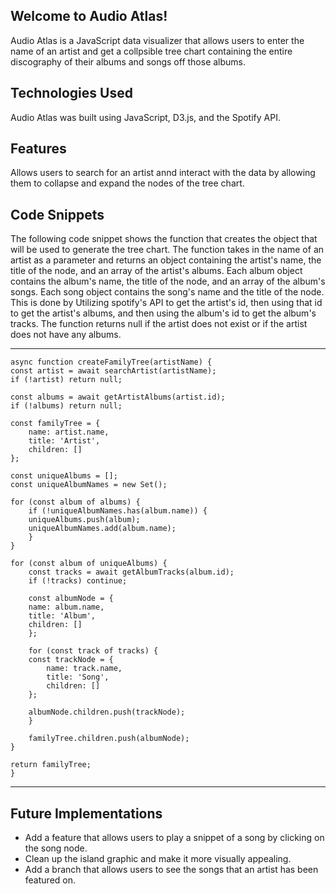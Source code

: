 
## Welcome to Audio Atlas!
Audio Atlas is a JavaScript data visualizer that allows users to enter the name of an artist and get a collpsible tree chart containing the entire discography of their albums and songs off those albums. 

## Technologies Used
Audio Atlas was built using JavaScript, D3.js, and the Spotify API.

## Features
Allows users to search for an artist annd interact with the data by allowing them to collapse and expand the nodes of the tree chart.

## Code Snippets

The following code snippet shows the function that creates the object that will be used to generate the tree chart. The function takes in the name of an artist as a parameter and returns an object containing the artist's name, the title of the node, and an array of the artist's albums. Each album object contains the album's name, the title of the node, and an array of the album's songs. Each song object contains the song's name and the title of the node.
This is done by Utilizing spotify's API to get the artist's id, then using that id to get the artist's albums, and then using the album's id to get the album's tracks. The function returns null if the artist does not exist or if the artist does not have any albums.


---
    async function createFamilyTree(artistName) {
    const artist = await searchArtist(artistName);
    if (!artist) return null;

    const albums = await getArtistAlbums(artist.id);
    if (!albums) return null;

    const familyTree = {
        name: artist.name,
        title: 'Artist',
        children: []
    };

    const uniqueAlbums = [];
    const uniqueAlbumNames = new Set();

    for (const album of albums) {
        if (!uniqueAlbumNames.has(album.name)) {
        uniqueAlbums.push(album);
        uniqueAlbumNames.add(album.name);
        }
    }

    for (const album of uniqueAlbums) {
        const tracks = await getAlbumTracks(album.id);
        if (!tracks) continue;

        const albumNode = {
        name: album.name,
        title: 'Album',
        children: []
        };

        for (const track of tracks) {
        const trackNode = {
            name: track.name,
            title: 'Song',
            children: []
        };

        albumNode.children.push(trackNode);
        }

        familyTree.children.push(albumNode);
    }

    return familyTree;
    }
---


## Future Implementations
* Add a feature that allows users to play a snippet of a song by clicking on the song node.
* Clean up the island graphic and make it more visually appealing.
* Add a branch that allows users to see the songs that an artist has been featured on.